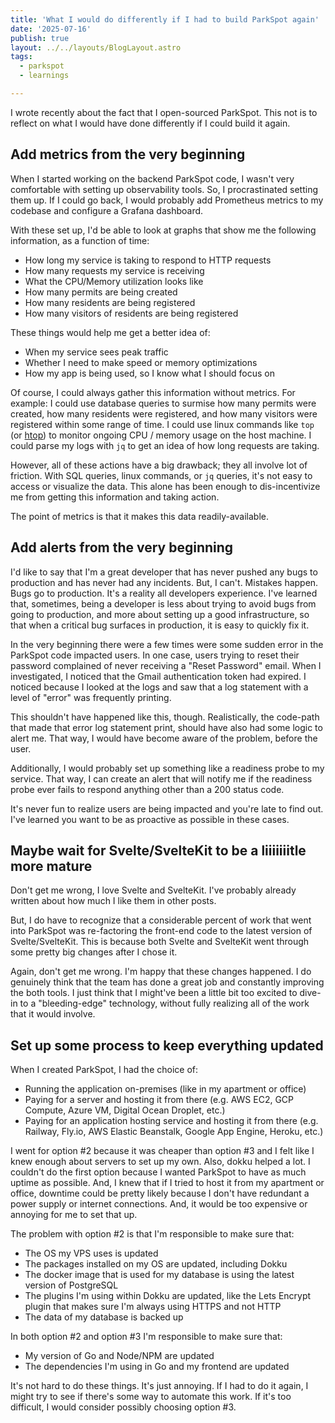 ```yaml
---
title: 'What I would do differently if I had to build ParkSpot again'
date: '2025-07-16'
publish: true
layout: ../../layouts/BlogLayout.astro
tags:
  - parkspot
  - learnings

---
```


I wrote recently about the fact that I open-sourced ParkSpot. This not is to reflect on what I would have done differently if I could build it again.

## Add metrics from the very beginning

When I started working on the backend ParkSpot code, I wasn't very comfortable with setting up observability tools. So, I procrastinated setting them up. If I could go back, I would probably add Prometheus metrics to my codebase and configure a Grafana dashboard.

With these set up, I'd be able to look at graphs that show me the following information, as a function of time:

- How long my service is taking to respond to HTTP requests
- How many requests my service is receiving
- What the CPU/Memory utilization looks like
- How many permits are being created
- How many residents are being registered
- How many visitors of residents are being registered

These things would help me get a better idea of:

- When my service sees peak traffic
- Whether I need to make speed or memory optimizations
- How my app is being used, so I know what I should focus on

Of course, I could always gather this information without metrics. For example: I could use database queries to surmise how many permits were created, how many residents were registered, and how many visitors were registered within some range of time. I could use linux commands like `top` (or [htop](https://htop.dev/)) to monitor ongoing CPU / memory usage on the host machine. I could parse my logs with `jq` to get an idea of how long requests are taking.

However, all of these actions have a big drawback; they all involve lot of friction. With SQL queries, linux commands, or `jq` queries, it's not easy to access or visualize the data. This alone has been enough to dis-incentivize me from getting this information and taking action.

The point of metrics is that it makes this data readily-available.

## Add alerts from the very beginning

I'd like to say that I'm a great developer that has never pushed any bugs to production and has never had any incidents. But, I can't. Mistakes happen. Bugs go to production. It's a reality all developers experience. I've learned that, sometimes, being a developer is less about trying to avoid bugs from going to production, and more about setting up a good infrastructure, so that when a critical bug surfaces in production, it is easy to quickly fix it.

In the very beginning there were a few times were some sudden error in the ParkSpot code impacted users. In one case, users trying to reset their password complained of never receiving a "Reset Password" email. When I investigated, I noticed that the Gmail authentication token had expired. I noticed because I looked at the logs and saw that a log statement with a level of "error" was frequently printing.

This shouldn't have happened like this, though. Realistically, the code-path that made that error log statement print, should have also had some logic to alert me. That way, I would have become aware of the problem, before the user.

Additionally, I would probably set up something like a readiness probe to my service. That way, I can create an alert that will notify me if the readiness probe ever fails to respond anything other than a 200 status code.

It's never fun to realize users are being impacted and you're late to find out. I've learned you want to be as proactive as possible in these cases.

## Maybe wait for Svelte/SvelteKit to be a liiiiiiitle more mature

Don't get me wrong, I love Svelte and SvelteKit. I've probably already written about how much I like them in other posts.

But, I do have to recognize that a considerable percent of work that went into ParkSpot was re-factoring the front-end code to the latest version of Svelte/SvelteKit. This is because both Svelte and SvelteKit went through some pretty big changes after I chose it.

Again, don't get me wrong. I'm happy that these changes happened. I do genuinely think that the team has done a great job and constantly improving the both tools. I just think that I might've been a little bit too excited to dive-in to a "bleeding-edge" technology, without fully realizing all of the work that it would involve.

## Set up some process to keep everything updated

When I created ParkSpot, I had the choice of:

- Running the application on-premises (like in my apartment or office)
- Paying for a server and hosting it from there (e.g. AWS EC2, GCP Compute, Azure VM, Digital Ocean Droplet, etc.)
- Paying for an application hosting service and hosting it from there (e.g. Railway, Fly.io, AWS Elastic Beanstalk, Google App Engine, Heroku, etc.)

I went for option #2 because it was cheaper than option #3 and I felt like I knew enough about servers to set up my own. Also, dokku helped a lot. I couldn't do the first option because I wanted ParkSpot to have as much uptime as possible. And, I knew that if I tried to host it from my apartment or office, downtime could be pretty likely because I don't have redundant a power supply or internet connections. And, it would be too expensive or annoying for me to set that up.

The problem with option #2 is that I'm responsible to make sure that:

- The OS my VPS uses is updated
- The packages installed on my OS are updated, including Dokku
- The docker image that is used for my database is using the latest version of PostgreSQL
- The plugins I'm using within Dokku are updated, like the Lets Encrypt plugin that makes sure I'm always using HTTPS and not HTTP
- The data of my database is backed up

In both option #2 and option #3 I'm responsible to make sure that:

- My version of Go and Node/NPM are updated
- The dependencies I'm using in Go and my frontend are updated

It's not hard to do these things. It's just annoying. If I had to do it again, I might try to see if there's some way to automate this work. If it's too difficult, I would consider possibly choosing option #3.
